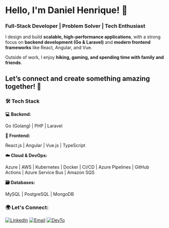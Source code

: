 # **Hello, I'm Daniel Henrique! 👋**

### **Full-Stack Developer | Problem Solver | Tech Enthusiast**

I design and build **scalable, high-performance applications**, with a strong focus on **backend development (Go & Laravel)** and **modern frontend frameworks** like React, Angular, and Vue.

Outside of work, I enjoy **hiking, gaming, and spending time with family and friends**.

Let’s connect and create something amazing together! 🚀
---
### **🛠 Tech Stack**

**💻 Backend:**

Go (Golang) | PHP | Laravel

**🎨 Frontend:**

React.js | Angular | Vue.js | TypeScript 

**☁️ Cloud & DevOps:**

Azure | AWS | Kubernetes | Docker | CI/CD | Azure Pipelines | GitHub Actions | Azure Service Bus | Amazon SQS

**🗃 Databases:**

MySQL | PostgreSQL | MongoDB

### 🌍 Let's Connect:

[![LinkedIn](https://skillicons.dev/icons?i=linkedin)](https://www.linkedin.com/in/medanielsantos)  [![Email](https://skillicons.dev/icons?i=gmail)](mailto:me@danielsantos.me) [![DevTo](https://skillicons.dev/icons?i=devto)]([mailto:me@danielsantos.me](https://dev.to/medanielsantos)) 


